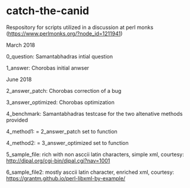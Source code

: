 # catch-the-canid

Respository for scripts utilized in a discussion at perl monks (https://www.perlmonks.org/?node_id=1211941)

March 2018

0_question: Samantabhadras intial question

1_answer: Chorobas initial anwser


June 2018

2_answer_patch: Chorobas correction of a bug

3_answer_optimized: Chorobas optimization 


4_benchmark: Samantabhadras testcase for the two altenative methods provided

4_method1: = 2_answer_patch set to function

4_method2: = 3_answer_optimized set to function

5_sample_file: rich with non asccii latin characters, simple xml, courtesy: http://dipal.org/cgi-bin/dipal.cgi?nav=1001

6_sample_file2: mostly asccii latin character, enriched xml, courtesy: https://grantm.github.io/perl-libxml-by-example/
